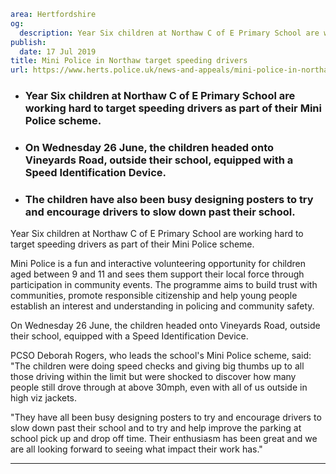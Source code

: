 ```yaml
area: Hertfordshire
og:
  description: Year Six children at Northaw C of E Primary School are working hard to target speeding drivers as part of their Mini Police scheme.
publish:
  date: 17 Jul 2019
title: Mini Police in Northaw target speeding drivers
url: https://www.herts.police.uk/news-and-appeals/mini-police-in-northaw-target-speeding-drivers-0494b
```

* ### Year Six children at Northaw C of E Primary School are working hard to target speeding drivers as part of their Mini Police scheme.

 * ### On Wednesday 26 June, the children headed onto Vineyards Road, outside their school, equipped with a Speed Identification Device.

 * ### The children have also been busy designing posters to try and encourage drivers to slow down past their school.

Year Six children at Northaw C of E Primary School are working hard to target speeding drivers as part of their Mini Police scheme.

Mini Police is a fun and interactive volunteering opportunity for children aged between 9 and 11 and sees them support their local force through participation in community events. The programme aims to build trust with communities, promote responsible citizenship and help young people establish an interest and understanding in policing and community safety.

On Wednesday 26 June, the children headed onto Vineyards Road, outside their school, equipped with a Speed Identification Device.

PCSO Deborah Rogers, who leads the school's Mini Police scheme, said: "The children were doing speed checks and giving big thumbs up to all those driving within the limit but were shocked to discover how many people still drove through at above 30mph, even with all of us outside in high viz jackets.

"They have all been busy designing posters to try and encourage drivers to slow down past their school and to try and help improve the parking at school pick up and drop off time. Their enthusiasm has been great and we are all looking forward to seeing what impact their work has."

** **
